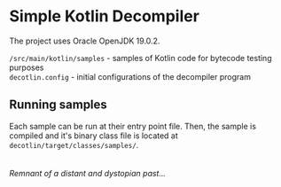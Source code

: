 # Simple Kotlin Decompiler

The project uses Oracle OpenJDK 19.0.2.

`/src/main/kotlin/samples` - samples of Kotlin code for bytecode testing purposes  
`decotlin.config` - initial configurations of the decompiler program

## Running samples

Each sample can be run at their entry point file.
Then, the sample is compiled and it's binary class file is located at `decotlin/target/classes/samples/`.
<br/>
<br/>
<br/>
_Remnant of a distant and dystopian past..._
